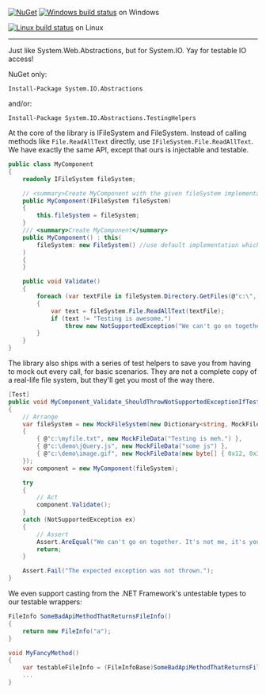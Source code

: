 [![NuGet](https://img.shields.io/nuget/v/System.IO.Abstractions.svg)](https://www.nuget.org/packages/System.IO.Abstractions)
[![Windows build status](https://ci.appveyor.com/api/projects/status/em172apw1v5k70vq/branch/master?svg=true)](https://ci.appveyor.com/project/tathamoddie/system-io-abstractions/branch/master) on Windows

[![Linux build status](https://travis-ci.org/System-IO-Abstractions/System.IO.Abstractions.svg?branch=master)](https://travis-ci.org/System-IO-Abstractions/System.IO.Abstractions) on Linux

---

Just like System.Web.Abstractions, but for System.IO. Yay for testable IO access!

NuGet only:

    Install-Package System.IO.Abstractions

and/or:

    Install-Package System.IO.Abstractions.TestingHelpers

At the core of the library is IFileSystem and FileSystem. Instead of calling methods like `File.ReadAllText` directly, use `IFileSystem.File.ReadAllText`. We have exactly the same API, except that ours is injectable and testable.

```csharp
public class MyComponent
{
    readonly IFileSystem fileSystem;

    // <summary>Create MyComponent with the given fileSystem implementation</summary>
    public MyComponent(IFileSystem fileSystem)
    {
        this.fileSystem = fileSystem;
    }
    /// <summary>Create MyComponent</summary>
    public MyComponent() : this( 
        fileSystem: new FileSystem() //use default implementation which calls System.IO
    ) 
    {
    }

    public void Validate()
    {
        foreach (var textFile in fileSystem.Directory.GetFiles(@"c:\", "*.txt", SearchOption.TopDirectoryOnly))
        {
            var text = fileSystem.File.ReadAllText(textFile);
            if (text != "Testing is awesome.")
                throw new NotSupportedException("We can't go on together. It's not me, it's you.");
        }
    }
}
```

The library also ships with a series of test helpers to save you from having to mock out every call, for basic scenarios. They are not a complete copy of a real-life file system, but they'll get you most of the way there.

```csharp
[Test]
public void MyComponent_Validate_ShouldThrowNotSupportedExceptionIfTestingIsNotAwesome()
{
    // Arrange
    var fileSystem = new MockFileSystem(new Dictionary<string, MockFileData>
    {
        { @"c:\myfile.txt", new MockFileData("Testing is meh.") },
        { @"c:\demo\jQuery.js", new MockFileData("some js") },
        { @"c:\demo\image.gif", new MockFileData(new byte[] { 0x12, 0x34, 0x56, 0xd2 }) }
    });
    var component = new MyComponent(fileSystem);

    try
    {
        // Act
        component.Validate();
    }
    catch (NotSupportedException ex)
    {
        // Assert
        Assert.AreEqual("We can't go on together. It's not me, it's you.", ex.Message);
        return;
    }

    Assert.Fail("The expected exception was not thrown.");
}
```
We even support casting from the .NET Framework's untestable types to our testable wrappers:

```csharp
FileInfo SomeBadApiMethodThatReturnsFileInfo()
{
    return new FileInfo("a");
}

void MyFancyMethod()
{
    var testableFileInfo = (FileInfoBase)SomeBadApiMethodThatReturnsFileInfo();
    ...
}
```
